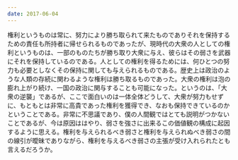 ```yaml
---
date: 2017-06-04
---
```


権利というものは常に、努力により勝ち取られて来たものでありそれを保持するための責任も所持者に帰せられるものであったが、現時代の大衆の人としての権利というものは、一部のものたちが勝ち取り大衆に与え、彼らはその弱さを武器にそれを保持しているのである。人としての権利を得るためには、何ひとつの努力も必要としなくその保持に関しても与えられるものである。歴史上は政治のような人類の存続に関わるような権利は勝ち取るものであった。大衆の権利は泡の膨れ上がり続け、一国の政治に関与することも可能になった。というのは、「大衆の逆襲」であるが、ここで面白いのは一体全体どうして、大衆が努力もせずに、もともとは非常に高貴であった権利を獲得でき、なおも保持できているのかということである。非常に不思議であり、僕の人間観ではとても説明がつかないことであるが、今は原因ははやり、弱さを強さに出来るこの価値観の構成に起因するように思える。権利を与えられるべき弱さと権利を与えられぬべき弱さの間の線引が曖昧でありながら、権利を与えるべき弱さの主張が受け入れられたとも言えるだろうか。
